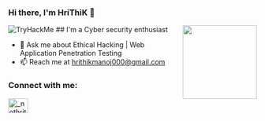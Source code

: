 ### Hi there, I'm HriThiK 👋

<img align='right' src='https://github.com/Rishit-dagli/Rishit-dagli/blob/master/images/octocat-anime.gif' width='150"'>
<img src="https://tryhackme-badges.s3.amazonaws.com/hrithikmanoj.png" alt="TryHackMe">
## I'm a Cyber security enthusiast

- 💬 Ask me about Ethical Hacking | Web Application Penetration Testing 
- 📫 Reach me at hrithikmanoj000@gmail.com

### Connect with me:

<a href="https://twitter.com/_nothrithik" target="blank"><img align="center" src="https://raw.githubusercontent.com/rahuldkjain/github-profile-readme-generator/master/src/images/icons/Social/twitter.svg" alt="_nothrithik" height="30" width="40" /></a>

